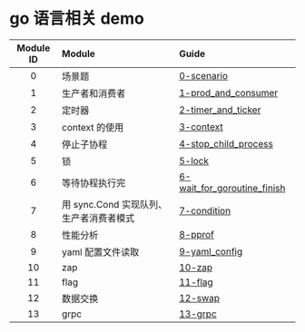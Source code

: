 # go 语言相关 demo

| Module ID | Module                    | Guide                                                      |
|:---------:|:--------------------------|:-----------------------------------------------------------|
|     0     | 场景题                       | [0-scenario](0-scenario/README.md)                         |
|     1     | 生产者和消费者                   | [1-prod_and_consumer](1-prod_and_consumer)                 |
|     2     | 定时器                       | [2-timer_and_ticker](2-timer_and_ticker)                   |
|     3     | context 的使用               | [3-context](3-context)                                     |
|     4     | 停止子协程                     | [4-stop_child_process](4-stop_child_process)               |
|     5     | 锁                         | [5-lock](5-lock)                                           |
|     6     | 等待协程执行完                   | [6-wait_for_goroutine_finish](6-wait_for_goroutine_finish) |
|     7     | 用 sync.Cond 实现队列、生产者消费者模式 | [7-condition](7-condition)                                 |
|     8     | 性能分析                      | [8-pprof](8-pprof)                                         |
|     9     | yaml 配置文件读取               | [9-yaml_config](9-yaml_config)                             |
|    10     | zap                       | [10-zap](10-zap)                                           |
|    11     | flag                      | [11-flag](11-flag)                                         |
|    12     | 数据交换                      | [12-swap](12-swap)                                         |
|    13     | grpc                      | [13-grpc](13-grpc/README.md)                               |


